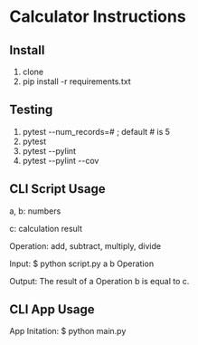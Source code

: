 # Calculator Instructions

## Install

1. clone
2. pip install -r requirements.txt

## Testing

1. pytest --num_records=# ; default # is 5
2. pytest
3. pytest --pylint
4. pytest --pylint --cov

## CLI Script Usage
a, b: numbers

c: calculation result

Operation: add, subtract, multiply, divide

Input: $ python script.py a b Operation

Output: The result of a Operation b is equal to c.

## CLI App Usage
App Initation: $ python main.py
